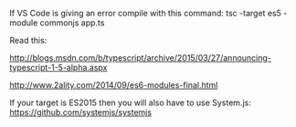 If VS Code is giving an error compile with this command:
tsc -target es5 -module commonjs app.ts

Read this:

http://blogs.msdn.com/b/typescript/archive/2015/03/27/announcing-typescript-1-5-alpha.aspx

http://www.2ality.com/2014/09/es6-modules-final.html


If your target is ES2015 then you will also have to use System.js:
https://github.com/systemjs/systemjs